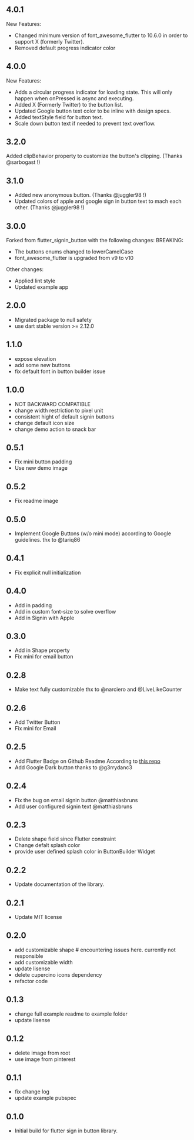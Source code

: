 ## 4.0.1
New Features:
- Changed minimum version of font_awesome_flutter to 10.6.0 in order to support X (formerly Twitter).
- Removed default progress indicator color

## 4.0.0
New Features:
- Adds a circular progress indicator for loading state. This will only happen when onPressed is async
and executing.
- Added X (Formerly Twitter) to the button list.
- Updated Google button text color to be inline with design specs.
- Added textStyle field for button text.
- Scale down button text if needed to prevent text overflow.

## 3.2.0
Added clipBehavior property to customize the button's clipping. (Thanks @sarbogast !)

## 3.1.0
- Added new anonymous button. (Thanks @juggler98 !)
- Updated colors of apple and google sign in button text to mach each other. (Thanks @juggler98 !)

## 3.0.0
Forked from flutter_signin_button with the following changes:
BREAKING:
- The buttons enums changed to lowerCamelCase
- font_awesome_flutter is upgraded from v9 to v10

Other changes:
- Applied lint style
- Updated example app

## 2.0.0

- Migrated package to null safety
- use dart stable version >= 2.12.0

## 1.1.0

- expose elevation
- add some new buttons
- fix default font in button builder issue

## 1.0.0

- NOT BACKWARD COMPATIBLE
- change width restriction to pixel unit
- consistent hight of default signin buttons
- change default icon size
- change demo action to snack bar

## 0.5.1

- Fix mini button padding
- Use new demo image

## 0.5.2

- Fix readme image

## 0.5.0

- Implement Google Buttons (w/o mini mode) according to Google guidelines. thx to @tariq86

## 0.4.1

- Fix explicit null initialization

## 0.4.0

- Add in padding
- Add in custom font-size to solve overflow
- Add in Signin with Apple

## 0.3.0

- Add in Shape property
- Fix mini for email button

## 0.2.8

- Make text fully customizable thx to @narciero and @LiveLikeCounter

## 0.2.6

- Add Twitter Button
- Fix mini for Email

## 0.2.5

- Add Flutter Badge on Github Readme According to [this repo](https://github.com/ZaynJarvis/Flutter-Badge)
- Add Google Dark button thanks to @g3rrydanc3

## 0.2.4

- Fix the bug on email signin button @matthiasbruns
- Add user configured signin text @matthiasbruns

## 0.2.3

- Delete shape field since Flutter constraint
- Change defalt splash color
- provide user defined splash color in ButtonBuilder Widget

## 0.2.2

- Update documentation of the library.

## 0.2.1

- Update MIT license

## 0.2.0

- add customizable shape # encountering issues here. currently not responsible
- add customizable width
- update lisense
- delete cupercino icons dependency
- refactor code

## 0.1.3

- change full example readme to example folder
- update lisense

## 0.1.2

- delete image from root
- use image from pinterest

## 0.1.1

- fix change log
- update example pubspec

## 0.1.0

- Initial build for flutter sign in button library.
